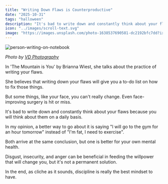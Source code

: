 ```yaml
---
title: "Writing Down Flaws is Counterproductive"
date: "2025-10-31"
tags: "halloween"
description: "It's bad to write down and constantly think about your flaws because you will think about them on a daily basis."
icon: "../images/scroll-text.svg"
image: "https://images.unsplash.com/photo-1638537690581-dc2192bfc7dd?ixlib=rb-4.1.0&ixid=M3wxMjA3fDB8MHxzZWFyY2h8MTEyfHx3cml0ZXxlbnwwfHwwfHx8MA%3D%3D&auto=format&fit=crop&q=60&w=400"
---
```


![person-writing-on-notebook](https://images.unsplash.com/photo-1638537690581-dc2192bfc7dd?ixlib=rb-4.1.0&ixid=M3wxMjA3fDB8MHxzZWFyY2h8MTEyfHx3cml0ZXxlbnwwfHwwfHx8MA%3D%3D&auto=format&fit=crop&q=60&w=400)

*Photo by [VD Photography](https://unsplash.com/@vdphotography)*

In 'The Mountain is You' by Brianna Wiest, she talks about the practice of writing your flaws.

She believes that writing down your flaws will give you a to-do list on how to fix those things.

But some things, like your face, you can't really change. Even face-improving surgery is hit or miss.

It's bad to write down and constantly think about your flaws because you will think about them on a daily basis.

In my opinion, a better way to go about it is saying "I will go to the gym for an hour tomorrow" instead of "I'm fat, I need to exercise".

Both arrive at the same conclusion, but one is better for your own mental health.

Disgust, insecurity, and anger can be beneficial in feeding the willpower that will change you, but it's not a permanent solution.

In the end, as cliche as it sounds, discipline is really the best mindset to have.